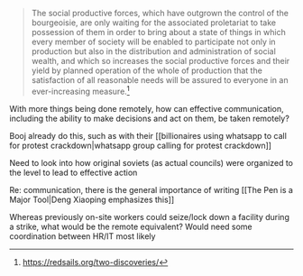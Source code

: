 
> The social productive forces, which have outgrown the control of the bourgeoisie, are only waiting for the associated proletariat to take possession of them in order to bring about a state of things in which every member of society will be enabled to participate not only in production but also in the distribution and administration of social wealth, and which so increases the social productive forces and their yield by planned operation of the whole of production that the satisfaction of all reasonable needs will be assured to everyone in an ever-increasing measure.[^1]

With more things being done remotely, how can effective communication, including the ability to make decisions and act on them, be taken remotely?

Booj already do this, such as with their [[billionaires using whatsapp to call for protest crackdown|whatsapp group calling for protest crackdown]]

Need to look into how original soviets (as actual councils) were organized to the level to lead to effective action

Re: communication, there is the general importance of writing [[The Pen is a Major Tool|Deng Xiaoping emphasizes this]]

Whereas previously on-site workers could seize/lock down a facility during a strike, what would be the remote equivalent? Would need some coordination between HR/IT most likely


[^1]: https://redsails.org/two-discoveries/